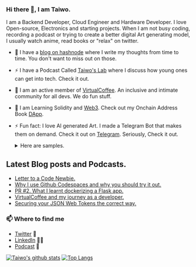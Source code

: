 ### Hi there 👋, I am Taiwo.
I am a Backend Developer, Cloud Engineer and Hardware Developer. I love Open-source, Electronics and starting projects. When I am not busy coding, recording a podcast or trying to create a better digital Art generating model, I usually watch anime, read books or "relax" on twitter.


- 🔭 I have a [blog on hashnode](https://taiwodevlab.hashnode.dev/) where I write my thoughts from time to time. You don't want to miss out on those.

- ⚡ I have a Podcast Called [Taiwo's Lab](https://podcasts.google.com/feed/aHR0cHM6Ly9hbmNob3IuZm0vcy8yYjRkNDkzNC9wb2RjYXN0L3Jzcw==) where I discuss how young ones can get into tech. Check it out.

- 🔭 I am an active member of [VirtualCoffee](https://virtualcoffee.io/). An inclusive and intimate community for all devs. We do fun stuff.
 
- 🌱 I am Learning Solidity and [Web3](https://www.freecodecamp.org/news/what-is-web3/). Check out my Onchain Address Book [DApp](http://web3addressbook.netlify.app/).
  
- ⚡ Fun fact: I love AI generated Art. I made a Telegram Bot that makes them on demand. Check it out on [Telegram](https://t.me/AiPaint_bot). Seriously, Check it out.
  <details>
  <summary>Here are samples.</summary>

    ![Image 1](./images/p1.jpeg)
    ![Image 2](./images/p2.jpeg)
    ![Image 3](./images/p3.jpeg)
    
  </details>
## Latest Blog posts and Podcasts.
<!-- BLOG-POST-LIST:START -->
- [Letter to a Code Newbie.](https://taiwodevlab.hashnode.dev/letter-to-a-code-newbie-ckvjoopim04g07ls16ey2ewae)
- [Why I use Github Codespaces and why you should try it out.](https://taiwodevlab.hashnode.dev/why-i-use-github-codespaces-and-why-you-should-try-it-out-ckupq3uso12t2rvs1e4ar6230)
- [PR #2. What I learnt dockerizing a Flask app.](https://taiwodevlab.hashnode.dev/pr-2-what-i-learnt-dockerizing-a-flask-app-ckugzgt7s0cyfuys17bkqdj2d)
- [VirtualCoffee and my journey as a developer.](https://taiwodevlab.hashnode.dev/virtualcoffee-and-my-journey-as-a-developer-cktr5qoaq01mfhvs1b83shmo5)
- [Securing your JSON Web Tokens the correct way.](https://taiwodevlab.hashnode.dev/securing-your-json-web-tokens-the-correct-way-ckqf6hvjq0l5bgss148l2h5fu)
<!-- BLOG-POST-LIST:END -->

### 📫 Where to find me
- [Twitter](https://twitter.com/TaiwoHY) 🐤
- [LinkedIn](https://www.linkedin.com/in/yusuf-hassan/) 👨💼
- [Podcast](https://podcasts.google.com/feed/aHR0cHM6Ly9hbmNob3IuZm0vcy8yYjRkNDkzNC9wb2RjYXN0L3Jzcw==) 💌

[![Taiwo's github stats](https://github-readme-stats.vercel.app/api?username=teezzan&theme=radical)](https://github.com/anuraghazra/github-readme-stats)
[![Top Langs](https://github-readme-stats.vercel.app/api/top-langs/?username=anuraghazra&layout=compact&theme=radical)](https://github.com/anuraghazra/github-readme-stats)





